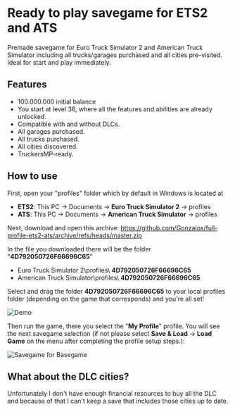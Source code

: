 # Ready to play savegame for ETS2 and ATS
Premade savegame for Euro Truck Simulator 2 and American Truck Simulator including all trucks/garages purchased and all cities pre-visited. Ideal for start and play immediately.
## Features
* 100.000.000 initial balance
* You start at level 36, where all the features and abilities are already unlocked.
* Compatible with and without DLCs.
* All garages purchased.
* All trucks purchased.
* All cities discovered.
* TruckersMP-ready.
## How to use
First, open your "profiles" folder which by default in Windows is located at
* **ETS2**:  This PC -> Documents -> **Euro Truck Simulator 2** -> profiles
* **ATS**: This PC -> Documents -> **American Truck Simulator** -> profiles

Next, download and open this archive: https://github.com/Gonzalox/full-profile-ets2-ats/archive/refs/heads/master.zip

In the file you downloaded there will be the folder "**4D792050726F66696C65**"
* Euro Truck Simulator 2\profiles\ **4D792050726F66696C65**
* American Truck Simulator\profiles\ **4D792050726F66696C65**

Select and drag the folder **4D792050726F66696C65** to your local profiles folder (depending on the game that corresponds) and you're all set!

![Demo](https://i.imgur.com/mzIVuEa.gif)

Then run the game, there you select the "**My Profile**" profile. You will see the next savegame selection (if not please select **Save & Load** -> **Load Game** on the menu after completing the profile setup steps.):

![Savegame for Basegame](https://i.imgur.com/mDjaEmT.png)
## What about the DLC cities?
Unfortunately I don't have enough financial resources to buy all the DLC and because of that I can't keep a save that includes those cities up to date.